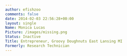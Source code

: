 ```yaml
---
author: efishzoo
comments: false
date: 2014-02-03 22:56:28+00:00
layout: single
Name: Monica Lucas
Picture: /images/missing.png
Status: Inactive
Title: Entrepreneur, Groovy Doughnuts East Lansing MI
Formerly: Research Technician
---
```

